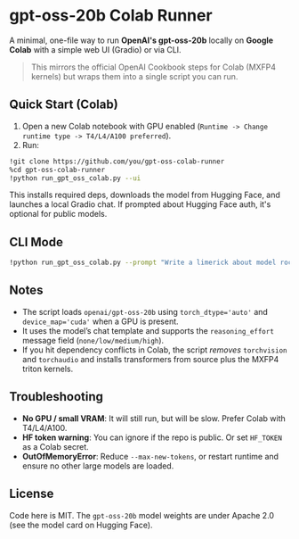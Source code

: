 # gpt-oss-20b Colab Runner

A minimal, one-file way to run **OpenAI's gpt-oss-20b** locally on **Google Colab** with a simple web UI (Gradio) or via CLI.

> This mirrors the official OpenAI Cookbook steps for Colab (MXFP4 kernels) but wraps them into a single script you can run.

## Quick Start (Colab)

1. Open a new Colab notebook with GPU enabled (`Runtime -> Change runtime type -> T4/L4/A100 preferred`).
2. Run:

```bash
!git clone https://github.com/you/gpt-oss-colab-runner
%cd gpt-oss-colab-runner
!python run_gpt_oss_colab.py --ui
```

This installs required deps, downloads the model from Hugging Face, and launches a local Gradio chat. If prompted about Hugging Face auth, it's optional for public models.

## CLI Mode

```bash
!python run_gpt_oss_colab.py --prompt "Write a limerick about model rockets" --effort high
```

## Notes

- The script loads `openai/gpt-oss-20b` using `torch_dtype='auto'` and `device_map='cuda'` when a GPU is present.
- It uses the model’s chat template and supports the `reasoning_effort` message field (`none/low/medium/high`).
- If you hit dependency conflicts in Colab, the script *removes* `torchvision` and `torchaudio` and installs transformers from source plus the MXFP4 triton kernels.

## Troubleshooting

- **No GPU / small VRAM**: It will still run, but will be slow. Prefer Colab with T4/L4/A100.
- **HF token warning**: You can ignore if the repo is public. Or set `HF_TOKEN` as a Colab secret.
- **OutOfMemoryError**: Reduce `--max-new-tokens`, or restart runtime and ensure no other large models are loaded.

## License

Code here is MIT. The `gpt-oss-20b` model weights are under Apache 2.0 (see the model card on Hugging Face).
